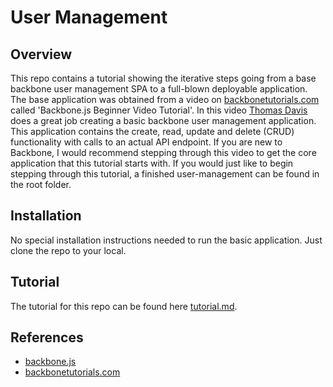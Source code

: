# User Management

## Overview
This repo contains a tutorial showing the iterative steps going from a base backbone user management SPA to a full-blown deployable application. The base application was obtained from a video on [backbonetutorials.com](http://backbonetutorials.com) called 'Backbone.js Beginner Video Tutorial'.  In this video [Thomas Davis](http://thomasdav.is) does a great job creating a basic backbone user management application.  This application contains the create, read, update and delete (CRUD) functionality with calls to an actual API endpoint.  If you are new to Backbone, I would recommend stepping through this video to get the core application that this tutorial starts with.  If you would just like to begin stepping through this tutorial, a finished user-management can be found in the root folder.

## Installation
No special installation instructions needed to run the basic application.  Just clone the repo to your local.

## Tutorial
The tutorial for this repo can be found here [tutorial.md](./tutorial.md).

## References
  - [backbone.js](http://backbonejs.org)
  - [backbonetutorials.com](http://backbonetutorials.com/)

